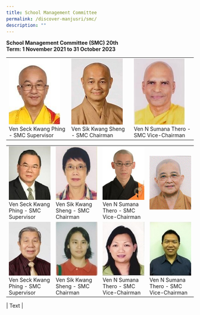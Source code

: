 ```yaml
---
title: School Management Committee
permalink: /discover-manjusri/smc/
description: ""
---
```

**School Management Committee (SMC)
20th <br>Term: 1 November 2021 to 31 October 2023**

<table>
	<tbody><tr>
	<td style="width:25%"><img src="/images/Discover%20Manjusri/Smc/picture1.jpg"><figcaption>Ven Seck Kwang Phing - SMC Supervisor</figcaption></td>
	<td style="width:25%"><img src="/images/Discover%20Manjusri/Smc/picture2.jpg"><figcaption>Ven Sik Kwang Sheng - SMC Chairman</figcaption></td>
	<td style="width:25%"><img src="/images/Discover%20Manjusri/Smc/picture3.jpg"><figcaption>Ven N Sumana Thero - SMC Vice-Chairman</figcaption></td>
	</tr></tbody>
</table>

<table>
	<tbody><tr>
	<td style="width:25%"><img src="/images/Discover%20Manjusri/Smc/picture4.jpg"><figcaption>Ven Seck Kwang Phing - SMC Supervisor</figcaption></td>
	<td style="width:25%"><img src="/images/Discover%20Manjusri/Smc/picture5.jpg"><figcaption>Ven Sik Kwang Sheng - SMC Chairman</figcaption></td>
	<td style="width:25%"><img src="/images/Discover%20Manjusri/Smc/picture6.jpg"><figcaption>Ven N Sumana Thero - SMC Vice-Chairman</figcaption></td>
	<td style="width:25%"><img src="/images/Discover%20Manjusri/Smc/picture7.jpg"><figcaption></figcaption></td>
	</tr>
	<tr>
	<td style="width:25%"><img src="/images/Discover%20Manjusri/Smc/picture8.jpg"><figcaption>Ven Seck Kwang Phing - SMC Supervisor</figcaption></td>
	<td style="width:25%"><img src="/images/Discover%20Manjusri/Smc/picture9.jpg"><figcaption>Ven Sik Kwang Sheng - SMC Chairman</figcaption></td>
	<td style="width:25%"><img src="/images/Discover%20Manjusri/Smc/picture10.jpg"><figcaption>Ven N Sumana Thero - SMC Vice-Chairman</figcaption></td>
	<td style="width:25%"><img src="/images/Discover%20Manjusri/Smc/picture11.jpg"><figcaption>Ven N Sumana Thero - SMC Vice-Chairman</figcaption></td>
	</tr></tbody>
</table>


 | Text     |